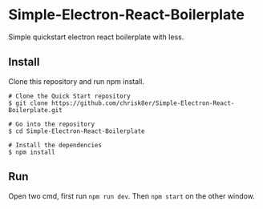 # Simple-Electron-React-Boilerplate
Simple quickstart electron react boilerplate with less. 

## Install
Clone this repository and run npm install.
```
# Clone the Quick Start repository
$ git clone https://github.com/chrisk8er/Simple-Electron-React-Boilerplate.git

# Go into the repository
$ cd Simple-Electron-React-Boilerplate

# Install the dependencies
$ npm install
```

## Run
Open two cmd, first run `npm run dev`. Then `npm start` on the other window.